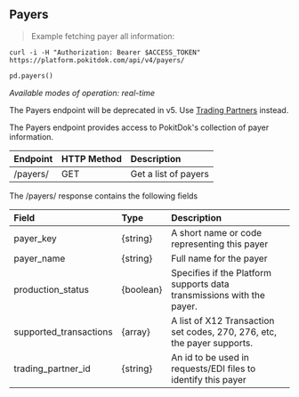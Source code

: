 ## Payers
> Example fetching payer all information:

```shell
curl -i -H "Authorization: Bearer $ACCESS_TOKEN" https://platform.pokitdok.com/api/v4/payers/
```
```python
pd.payers()
```
*Available modes of operation: real-time*

<aside class="warning">
The Payers endpoint will be deprecated in v5. Use <a href="#trading-partners">Trading Partners</a> instead.
</aside>

The Payers endpoint provides access to PokitDok's collection of payer information.

| Endpoint | HTTP Method | Description          |
|:---------|:------------|:---------------------|
| /payers/ | GET         | Get a list of payers |

The /payers/ response contains the following fields

| Field                  | Type      | Description                                                             |
|:-----------------------|:----------|:------------------------------------------------------------------------|
| payer_key              | {string}  | A short name or code representing this payer                            |
| payer_name             | {string}  | Full name for the payer                                                 |
| production_status      | {boolean} | Specifies if the Platform supports data transmissions with the payer.   |
| supported_transactions | {array}   | A list of X12 Transaction set codes, 270, 276, etc, the payer supports. |
| trading_partner_id     | {string}  | An id to be used in requests/EDI files to identify this payer           |

